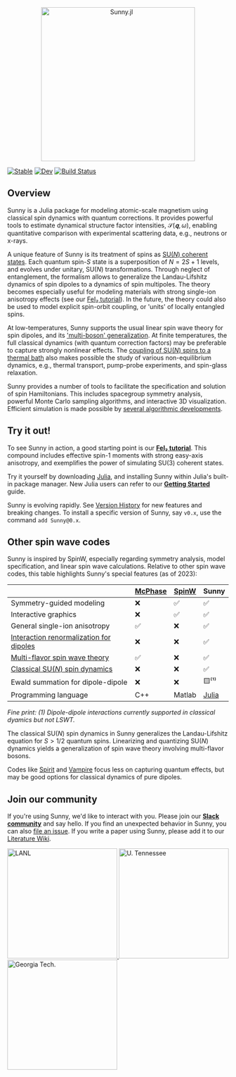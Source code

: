 <div align="center">
    <a href="https://github.com/SunnySuite/Sunny.jl/">
    <img src="https://raw.githubusercontent.com/SunnySuite/Sunny.jl/main/assets/sunny_logo.jpg" alt="Sunny.jl" width="350px">    
    </a>
</div>
<p>

[![Stable](https://img.shields.io/badge/docs-stable-blue.svg)](https://juliahub.com/docs/General/Sunny/stable)
[![Dev](https://img.shields.io/badge/docs-dev-blue.svg)](https://sunnysuite.github.io/Sunny.jl/dev)
[![Build Status](https://github.com/SunnySuite/Sunny.jl/actions/workflows/CI.yml/badge.svg?branch=main)](https://github.com/SunnySuite/Sunny.jl/actions/workflows/CI.yml?query=branch%3Amain)

## Overview

Sunny is a Julia package for modeling atomic-scale magnetism using classical spin dynamics with quantum corrections. It provides powerful tools to estimate dynamical structure factor intensities, $\mathcal{S}(𝐪,ω)$, enabling quantitative comparison with experimental scattering data, e.g., neutrons or x-rays.

A unique feature of Sunny is its treatment of spins as [SU(_N_) coherent states](https://doi.org/10.48550/arXiv.2106.14125). Each quantum spin-_S_ state is a superposition of $N=2S+1$ levels, and evolves under unitary, SU(_N_) transformations. Through neglect of entanglement, the formalism allows to generalize the Landau-Lifshitz dynamics of spin dipoles to a dynamics of spin multipoles. The theory becomes especially useful for modeling materials with strong single-ion anisotropy effects (see our [FeI₂ tutorial](https://sunnysuite.github.io/Sunny.jl/dev/examples/fei2_tutorial.html)). In the future, the theory could also be used to model explicit spin-orbit coupling, or 'units' of locally entangled spins.

At low-temperatures, Sunny supports the usual linear spin wave theory for spin dipoles, and its ['multi-boson' generalization](https://doi.org/10.48550/arXiv.1307.7731). At finite temperatures, the full classical dynamics (with quantum correction factors) may be preferable to capture strongly nonlinear effects. The [coupling of SU(_N_) spins to a thermal bath](https://doi.org/10.48550/arXiv.2209.01265) also makes possible the study of various non-equilibrium dynamics, e.g., thermal transport, pump-probe experiments, and spin-glass relaxation.

Sunny provides a number of tools to facilitate the specification and solution of spin Hamiltonians. This includes spacegroup symmetry analysis, powerful Monte Carlo sampling algorithms, and interactive 3D visualization. Efficient simulation is made possible by [several algorithmic developments](https://github.com/SunnySuite/Sunny.jl/wiki/Sunny-literature).


## Try it out!

To see Sunny in action, a good starting point is our **[FeI₂ tutorial](https://sunnysuite.github.io/Sunny.jl/dev/examples/fei2_tutorial.html)**. This compound includes effective spin-1 moments with strong easy-axis anisotropy, and exemplifies the power of simulating SU(3) coherent states.
<!-- 
In addition to the examples in the official [documentation](https://sunnysuite.github.io/Sunny.jl/dev/), a number of tutorials are available as Jupyter notebooks at the [SunnyTutorials](https://github.com/SunnySuite/SunnyTutorials/tree/main/Tutorials) repo.  -->

Try it yourself by downloading [Julia](https://julialang.org/), and installing Sunny within Julia's built-in package manager. New Julia users can refer to our **[Getting Started](https://github.com/SunnySuite/Sunny.jl/wiki/Getting-started-with-Julia)** guide. 

Sunny is evolving rapidly. See [Version History](https://sunnysuite.github.io/Sunny.jl/dev/versions/) for new features and breaking changes. To install a specific version of Sunny, say `v0.x`, use the command `add Sunny@0.x`.

## Other spin wave codes

Sunny is inspired by SpinW, especially regarding symmetry analysis, model specification, and linear spin wave calculations. Relative to other spin wave codes, this table highlights Sunny's special features (as of 2023):

| | [McPhase](https://github.com/mducle/mcphase) | [SpinW](https://github.com/SpinW/spinw) | Sunny |
| -- | -- | -- | -- |
| Symmetry-guided modeling | ❌ | ✅ | ✅ |
| Interactive graphics | ❌ | ✅ | ✅ |
| General single-ion anisotropy | ✅ | ❌ | ✅ |
| [Interaction renormalization for dipoles](https://arxiv.org/abs/2304.03874) | ❌ | ❌ | ✅ |
| [Multi-flavor spin wave theory](https://arxiv.org/abs/1307.7731) | ✅ | ❌ | ✅ |
| [Classical SU(_N_) spin dynamics](https://arxiv.org/abs/2209.01265)</u> | ❌ | ❌ | ✅ |
| Ewald summation for dipole-dipole | ❌ | ❌ | 🟨⁽¹⁾ |
| Programming language | C++ | Matlab | [Julia](https://julialang.org/) |

_Fine print: (1) Dipole-dipole interactions currently supported in classical dyamics but not LSWT._

The classical SU(_N_) spin dynamics in Sunny generalizes the Landau-Lifshitz equation for $S > 1/2$ quantum spins. Linearizing and quantizing SU(_N_) dynamics yields a generalization of spin wave theory involving multi-flavor bosons.

Codes like [Spirit](https://github.com/spirit-code/spirit) and [Vampire](https://vampire.york.ac.uk/) focus less on capturing quantum effects, but may be good options for classical dynamics of pure dipoles.

## Join our community

If you're using Sunny, we'd like to interact with you. Please join our **[Slack community](https://join.slack.com/t/sunny-users/shared_invite/zt-1otxwwko6-LzPtp7Fazkjx2XEqfgKqtA)** and say hello. If you find an unexpected behavior in Sunny, you can also  [file an issue](https://github.com/SunnySuite/Sunny.jl/issues). If you write a paper using Sunny, please add it to our [Literature Wiki](https://github.com/SunnySuite/Sunny.jl/wiki/Sunny-literature).

<div>
    <a href="https://www.lanl.gov">
    <img src="https://raw.githubusercontent.com/SunnySuite/Sunny.jl/main/assets/lanl.png" alt="LANL" width="250px">
    </a>
    <a href="https://www.utk.edu">
    <img src="https://raw.githubusercontent.com/SunnySuite/Sunny.jl/main/assets/utk.png" alt="U. Tennessee" width="250px">
    </a>
    <a href="https://www.gatech.edu/">
    <img src="https://raw.githubusercontent.com/SunnySuite/Sunny.jl/main/assets/gatech.png" alt="Georgia Tech." width="250px">
    </a>
</div>

